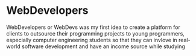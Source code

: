 # WebDevelopers
 WebDevelopers or WebDevs was my first idea to create a platform for clients to outsource their programming projects to young programmers, especially computer engineering students so that they can invlove in real-world software development and have an income source while studying
